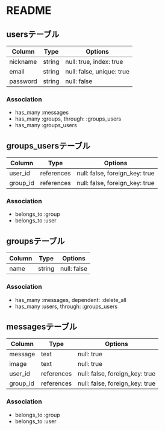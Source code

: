 # README
## usersテーブル
|Column|Type|Options|
|------|----|-------|
|nickname|string|null: true, index: true|
|email|string|null: false, unique: true|
|password|string|null: false|
### Association
- has_many :messages
- has_many :groups, through: :groups_users
- has_many :groups_users

## groups_usersテーブル
|Column|Type|Options|
|------|----|-------|
|user_id|references|null: false, foreign_key: true|
|group_id|references|null: false, foreign_key: true|
### Association
- belongs_to :group
- belongs_to :user

## groupsテーブル
|Column|Type|Options|
|------|----|-------|
|name|string|null: false|
### Association
- has_many :messages, dependent: :delete_all
- has_many :users, through: :groups_users

## messagesテーブル
|Column|Type|Options|
|------|----|-------|
|message|text|null: true|
|image|text|null: true|
|user_id|references|null: false, foreign_key: true|
|group_id|references|null: false, foreign_key: true|
### Association
- belongs_to :group
- belongs_to :user
